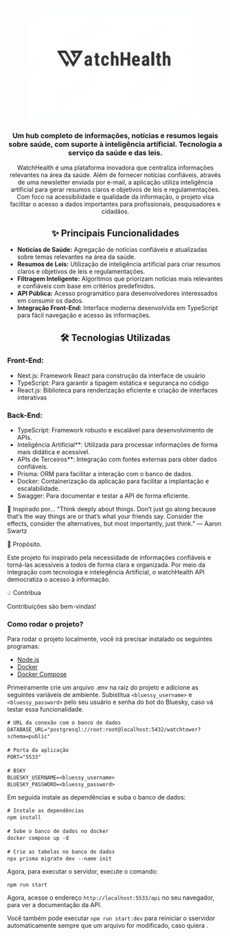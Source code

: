 

<div align="center">
 <img src="logo.jpg" width="400px" alt="FreePick Drinks Image"/>
</div>

<h3 align="center">Um hub completo de informações, notícias e resumos legais sobre saúde, com suporte à inteligência artificial. Tecnologia a serviço da saúde e das leis.</h3>

<p align="center">
WatchHealth é uma plataforma inovadora que centraliza informações relevantes na área da saúde. Além de fornecer notícias confiáveis, através de uma newsletter enviada por e-mail, a aplicação utiliza inteligência artificial para gerar resumos claros e objetivos de leis e regulamentações. Com foco na acessibilidade e qualidade da informação, o projeto visa facilitar o acesso a dados importantes para profissionais, pesquisadores e cidadãos.

</p>

<h2 align="center">✨ Principais Funcionalidades</h2>

<ul>
  <li><strong>Notícias de Saúde:</strong> Agregação de notícias confiáveis e atualizadas sobre temas relevantes na área da saúde.</li>
  <li><strong>Resumos de Leis:</strong> Utilização de inteligência artificial para criar resumos claros e objetivos de leis e regulamentações.</li>
  <li><strong>Filtragem Inteligente:</strong> Algoritmos que priorizam notícias mais relevantes e confiáveis com base em critérios predefinidos.</li>
  <li><strong>API Pública:</strong> Acesso programático para desenvolvedores interessados em consumir os dados.</li>
  <li><strong>Integração Front-End:</strong> Interface moderna desenvolvida em TypeScript para fácil navegação e acesso às informações.</li>
</ul>

<h2 align="center" id="tecnologias">🛠 Tecnologias Utilizadas</h2>


<h3><strong> Front-End: </strong></h3>

- Next.js: Framework React para construção da interface de usuário
- TypeScript: Para garantir a tipagem estática e segurança no código
- React.js: Biblioteca para renderização eficiente e criação de interfaces interativas

<h3><strong> Back-End: </strong></h3>

- TypeScript: Framework robusto e escalável para desenvolvimento de APIs.
- Inteligência Artificial**: Utilizada para processar informações de forma mais didática e acessível.
- APIs de Terceiros**: Integração com fontes externas para obter dados confiáveis.
- Prisma: ORM para facilitar a interação com o banco de dados.
- Docker: Containerização da aplicação para facilitar a implantação e escalabilidade.
- Swagger: Para documentar e testar a API de forma eficiente.



🌟 Inspirado por...
"Think deeply about things. Don’t just go along because that’s the way things are or that’s what your friends say. Consider the effects, consider the alternatives, but most importantly, just think."
— Aaron Swartz

🌟 Propósito.

Este projeto foi inspirado pela necessidade de informações confiáveis e torná-las acessíveis a todos de forma clara e organizada. Por meio da integração com tecnologia e intelegência Artificial, o watchHealth API democratiza o acesso à informação.

💡 Contribua

Contribuições são bem-vindas!

<h3><strong> Como rodar o projeto? </strong></h3>

Para rodar o projeto localmente, você irá precisar instalado os seguintes
programas:

- [Node.js](https://nodejs.org/pt)
- [Docker](https://www.docker.com/)
- [Docker Compose](https://docs.docker.com/compose/install/)

Primeiramente crie um arquivo .env na raiz do projeto e adicione as seguintes
variáveis de ambiente. Subistitua `<bluessy_username>` e `<bluessy_password>`
pelo seu usuário e senha do bot do Bluesky, caso vá testar essa funcionalidade.

```
# URL da conexão com o banco de dados
DATABASE_URL="postgresql://root:root@localhost:5432/watchtower?schema=public"

# Porta da aplicação
PORT="5533"

# BSKY
BLUESKY_USERNAME=<bluessy_username>
BLUESKY_PASSWORD=<bluessy_password>
```

Em seguida instale as dependências e suba o banco de dados:

```
# Instale as dependências
npm install

# Sobe o banco de dados no docker
docker compose up -d

# Crie as tabelas no banco de dados
npx prisma migrate dev --name init
```

Agora, para executar o servidor, execute o comando:

```
npm run start
```

Agora, acesse o endereço `http://localhost:5533/api` no seu navegador, para ver
a documentação da API.

Você também pode executar `npm run start:dev` para reiniciar o sservidor
automaticamente sempre que um arquivo for modificado, caso quiera .
